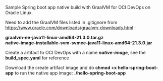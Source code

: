 Sample Spring boot app native build with GraalVM for OCI DevOps on Oracle Linux. 
<p>
Need to add the GraalVM files listed in .gitignore from <a href="https://www.oracle.com/downloads/graalvm-downloads.html">https://www.oracle.com/downloads/graalvm-downloads.html</a> :
<p>
<b>graalvm-ee-java11-linux-amd64-21.3.0.tar.gz</b>
<br>
<b>native-image-installable-svm-svmee-java11-linux-amd64-21.3.0.jar</b>
<p>
Create a artifact to OCI DevOps with a name <b><i>native-image</i></b>, see the <b>build_spec.yaml</b> for reference
<p>
Download the create artifact image and do <b>chmod +x hello-spring-boot-app</b>
to run the native app image: <b>./hello-spring-boot-app</b>
<p>



